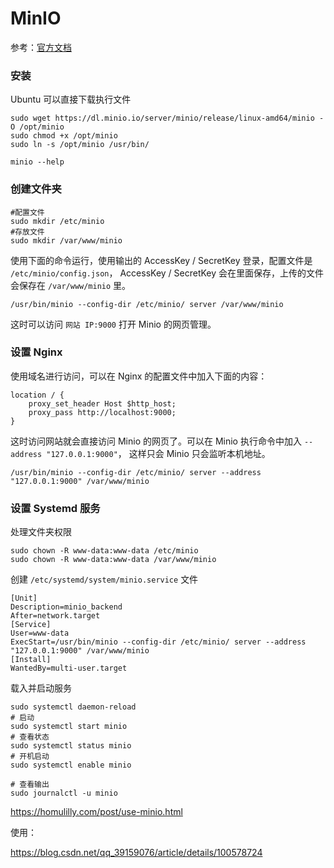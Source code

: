 # MinIO


参考：[官方文档](https://www.bookstack.cn/read/MinioCookbookZH/1.md)

### 安装

Ubuntu 可以直接下载执行文件

```
sudo wget https://dl.minio.io/server/minio/release/linux-amd64/minio -O /opt/minio
sudo chmod +x /opt/minio
sudo ln -s /opt/minio /usr/bin/

minio --help
```



### 创建文件夹

```
#配置文件
sudo mkdir /etc/minio
#存放文件
sudo mkdir /var/www/minio
```

使用下面的命令运行，使用输出的 AccessKey / SecretKey 登录，配置文件是 `/etc/minio/config.json`， AccessKey / SecretKey 会在里面保存，上传的文件会保存在 `/var/www/minio` 里。

```
/usr/bin/minio --config-dir /etc/minio/ server /var/www/minio
```

这时可以访问 `网站 IP:9000` 打开 Minio 的网页管理。

### 设置 Nginx

使用域名进行访问，可以在 Nginx 的配置文件中加入下面的内容：

```
location / {
    proxy_set_header Host $http_host;
    proxy_pass http://localhost:9000;
}
```



这时访问网站就会直接访问 Minio 的网页了。可以在 Minio 执行命令中加入 `--address "127.0.0.1:9000"`， 这样只会 Minio 只会监听本机地址。

```
/usr/bin/minio --config-dir /etc/minio/ server --address "127.0.0.1:9000" /var/www/minio
```

### 设置 Systemd 服务

处理文件夹权限

```
sudo chown -R www-data:www-data /etc/minio
sudo chown -R www-data:www-data /var/www/minio
```



创建 `/etc/systemd/system/minio.service` 文件

```
[Unit]
Description=minio_backend
After=network.target
[Service]
User=www-data
ExecStart=/usr/bin/minio --config-dir /etc/minio/ server --address "127.0.0.1:9000" /var/www/minio
[Install]
WantedBy=multi-user.target
```

载入并启动服务

```
sudo systemctl daemon-reload
# 启动
sudo systemctl start minio
# 查看状态
sudo systemctl status minio
# 开机启动
sudo systemctl enable minio

# 查看输出
sudo journalctl -u minio
```



https://homulilly.com/post/use-minio.html

使用：

https://blog.csdn.net/qq_39159076/article/details/100578724